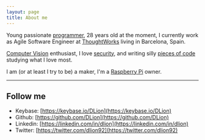 ```yaml
---
layout: page
title: About me
---
```


Young passionate [programmer](/category/programming), 28 years old at the moment, I currently work as Agile Software Engineer at [ThoughtWorks](https://www.thoughtworks.com/) living in Barcelona, Spain.

[Computer Vision](/category/opencv) enthusiast, I love [security](/category/security), and writing silly [pieces of code](https://github.com/DLion) studying what I love most.

I am (or at least I try to be) a maker, I'm a [Raspberry Pi](/category/raspberrypi) owner.

---

## Follow me

* Keybase: [https://keybase.io/DLion](https://keybase.io/DLion)
* Github: [https://github.com/DLion](https://github.com/DLion)
* Linkedin: [https://linkedin.com/in/dlion](https://linkedin.com/in/dlion)
* Twitter: [https://twitter.com/dlion92](https://twitter.com/dlion92)
